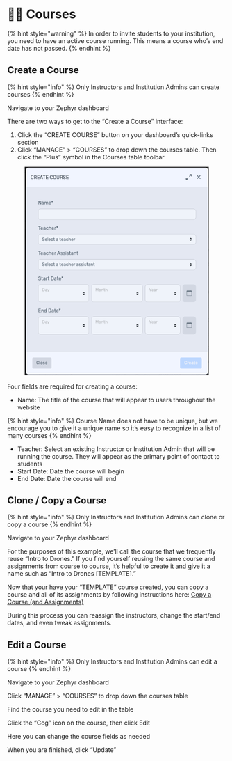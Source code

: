# 🧑‍🎓 Courses

{% hint style="warning" %}
In order to invite students to your institution, you need to have an active course running. This means a course who’s end date has not passed.
{% endhint %}

## Create a Course

{% hint style="info" %}
Only Instructors and Institution Admins can create courses
{% endhint %}

Navigate to your Zephyr dashboard

There are two ways to get to the “Create a Course” interface:

1. Click the “CREATE COURSE” button on your dashboard’s quick-links section
2. Click “MANAGE” > “COURSES” to drop down the courses table. Then click the “Plus” symbol in the Courses table toolbar

<figure><img src="../.gitbook/assets/image (7) (1) (1) (1) (1) (1) (1) (1) (1) (1) (1).png" alt=""><figcaption></figcaption></figure>

Four fields are required for creating a course:

* Name: The title of the course that will appear to users throughout the website

{% hint style="info" %}
Course Name does not have to be unique, but we encourage you to give it a unique name so it’s easy to recognize in a list of many courses
{% endhint %}

* Teacher: Select an existing Instructor or Institution Admin that will be running the course. They will appear as the primary point of contact to students
* Start Date: Date the course will begin
* End Date: Date the course will end

## Clone / Copy a Course

{% hint style="info" %}
Only Instructors and Institution Admins can clone or copy a course
{% endhint %}

Navigate to your Zephyr dashboard

For the purposes of this example, we’ll call the course that we frequently reuse “Intro to Drones.” If you find yourself reusing the same course and assignments from course to course, it’s helpful to create it and give it a name such as “Intro to Drones \[TEMPLATE].”

Now that your have your “TEMPLATE” course created, you can copy a course and all of its assignments by following instructions here: [Copy a Course (and Assignments)](https://littlearms.atlassian.net/wiki/spaces/ZW/pages/2430664707)

During this process you can reassign the instructors, change the start/end dates, and even tweak assignments.

## Edit a Course

{% hint style="info" %}
Only Instructors and Institution Admins can edit a course
{% endhint %}

Navigate to your Zephyr dashboard

Click “MANAGE” > “COURSES” to drop down the courses table

Find the course you need to edit in the table

Click the “Cog” icon on the course, then click Edit

Here you can change the course fields as needed

When you are finished, click “Update”

